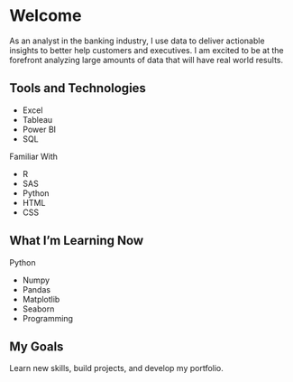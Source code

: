 # Welcome

As an analyst in the banking industry, I use data to deliver actionable insights to better help customers and executives. I am excited to be at the forefront analyzing large amounts of data that will have real world results. 


## Tools and Technologies
- Excel
- Tableau 
- Power BI
- SQL

Familiar With
- R
- SAS
- Python
- HTML
- CSS




## What I’m Learning Now 

Python 
- Numpy
- Pandas
- Matplotlib
- Seaborn
- Programming


## My Goals 
Learn new skills, build projects, and develop my portfolio. 




<!---
CoolBeansProgramming/CoolBeansProgramming is a ✨ special ✨ repository because its `README.md` (this file) appears on your GitHub profile.
You can click the Preview link to take a look at your changes.
--->
